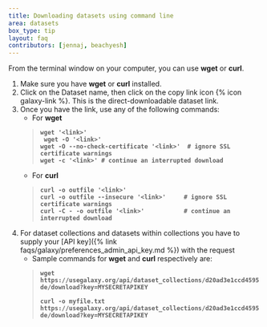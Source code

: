 ```yaml
---
title: Downloading datasets using command line
area: datasets
box_type: tip
layout: faq
contributors: [jennaj, beachyesh]
---
```


From the terminal window on your computer, you can use **wget** or **curl**.

1. Make sure you have **wget** or **curl** installed.  
2. Click on the Dataset name, then click on the copy link icon {% icon galaxy-link %}. This is the direct-downloadable dataset link. 
3. Once you have the link, use any of the following commands:   
   - For **wget**
   >**``wget '<link>'``   
   > `` wget -O '<link>'``  
   > ``wget -O --no-check-certificate '<link>'  # ignore SSL certificate warnings``   
   > ``wget -c '<link>' # continue an interrupted download``**   
   - For **curl**
   > **``curl -o outfile '<link>' ``  
   > ``curl -o outfile --insecure '<link>'     # ignore SSL certificate warnings``  
   > ``curl -C - -o outfile '<link>'           # continue an interrupted download``**
4. For dataset collections and datasets within collections you have to supply your [API key]({% link faqs/galaxy/preferences_admin_api_key.md %}) with the request
   - Sample commands for **wget** and **curl** respectively are:
   > 
   > **``wget https://usegalaxy.org/api/dataset_collections/d20ad3e1ccd4595de/download?key=MYSECRETAPIKEY``**
   > 
   >**``curl -o myfile.txt https://usegalaxy.org/api/dataset_collections/d20ad3e1ccd4595de/download?key=MYSECRETAPIKEY``**
 
